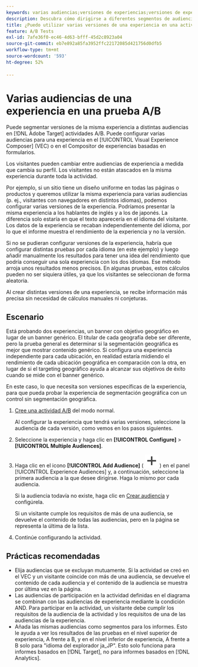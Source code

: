 ```yaml
---
keywords: varias audiencias;versiones de experiencias;versiones de experiencias de target
description: Descubra cómo dirigirse a diferentes segmentos de audiencia con versiones de la misma experiencia en actividades A/B.
title: ¿Puedo utilizar varias versiones de una experiencia en una actividad A/B?
feature: A/B Tests
exl-id: 7afe36f0-ec46-4d63-bfff-45d2c8923a04
source-git-commit: eb7e892a85fa3952ffc22172085d421756d0dfb5
workflow-type: tm+mt
source-wordcount: '593'
ht-degree: 52%

---
```


# Varias audiencias de una experiencia en una prueba A/B

Puede segmentar versiones de la misma experiencia a distintas audiencias en [!DNL Adobe Target] actividades A/B. Puede configurar varias audiencias para una experiencia en el [!UICONTROL Visual Experience Composer] (VEC) o en el Compositor de experiencias basadas en formularios.

Los visitantes pueden cambiar entre audiencias de experiencia a medida que cambia su perfil. Los visitantes no están atascados en la misma experiencia durante toda la actividad.

Por ejemplo, si un sitio tiene un diseño uniforme en todas las páginas o productos y queremos utilizar la misma experiencia para varias audiencias (p. ej., visitantes con navegadores en distintos idiomas), podemos configurar varias versiones de la experiencia. Podríamos presentar la misma experiencia a los hablantes de inglés y a los de japonés. La diferencia solo estaría en que el texto aparecería en el idioma del visitante. Los datos de la experiencia se recaban independientemente del idioma, por lo que el informe muestra el rendimiento de la experiencia y no la versión.

Si no se pudieran configurar versiones de la experiencia, habría que configurar distintas pruebas por cada idioma (en este ejemplo) y luego añadir manualmente los resultados para tener una idea del rendimiento que podría conseguir una sola experiencia con los dos idiomas. Ese método arroja unos resultados menos precisos. En algunas pruebas, estos cálculos pueden no ser siquiera útiles, ya que los visitantes se seleccionan de forma aleatoria.

Al crear distintas versiones de una experiencia, se recibe información más precisa sin necesidad de cálculos manuales ni conjeturas.

## Escenario

Está probando dos experiencias, un banner con objetivo geográfico en lugar de un banner genérico. El titular de cada geografía debe ser diferente, pero la prueba general es determinar si la segmentación geográfica es mejor que mostrar contenido genérico. Si configura una experiencia independiente para cada ubicación, en realidad estaría midiendo el rendimiento de cada ubicación geográfica en comparación con la otra, en lugar de si el targeting geográfico ayuda a alcanzar sus objetivos de éxito cuando se mide con el banner genérico.

En este caso, lo que necesita son versiones específicas de la experiencia, para que pueda probar la experiencia de segmentación geográfica con un control sin segmentación geográfica.

1. [Cree una actividad A/B](/help/main/c-activities/t-test-ab/t-test-create-ab/test-create-ab.md) del modo normal.

   Al configurar la experiencia que tendrá varias versiones, seleccione la audiencia de cada versión, como vemos en los pasos siguientes.

1. Seleccione la experiencia y haga clic en **[!UICONTROL Configure]** > **[!UICONTROL Multiple Audiences]**.

1. Haga clic en el icono **[!UICONTROL Add Audience]** ( ![Agregar icono](/help/main/assets/icons/Add.svg) ) en el panel [!UICONTROL Experience Audiences] y, a continuación, seleccione la primera audiencia a la que desee dirigirse. Haga lo mismo por cada audiencia.

   Si la audiencia todavía no existe, haga clic en [Crear audiencia](/help/main/c-target/c-audiences/create-audience.md#task_E18BD77A9A8F4ED0AC50569F94556558) y configúrela.

   Si un visitante cumple los requisitos de más de una audiencia, se devuelve el contenido de todas las audiencias, pero en la página se representa la última de la lista.

1. Continúe configurando la actividad.

## Prácticas recomendadas  

* Elija audiencias que se excluyan mutuamente. Si la actividad se creó en el VEC y un visitante coincide con más de una audiencia, se devuelve el contenido de cada audiencia y el contenido de la audiencia se muestra por última vez en la página.
* Las audiencias de participación en la actividad definidas en el diagrama se combinan con las audiencias de experiencia mediante la condición AND. Para participar en la actividad, un visitante debe cumplir los requisitos de la audiencia de la actividad y los requisitos de una de las audiencias de la experiencia.
* Añada las mismas audiencias como segmentos para los informes. Esto le ayuda a ver los resultados de las pruebas en el nivel superior de experiencia, A frente a B, y en el nivel inferior de experiencia, A frente a B solo para &quot;idioma del explorador ja_JP&quot;. Esto solo funciona para informes basados en [!DNL Target], no para informes basados en [!DNL Analytics].
